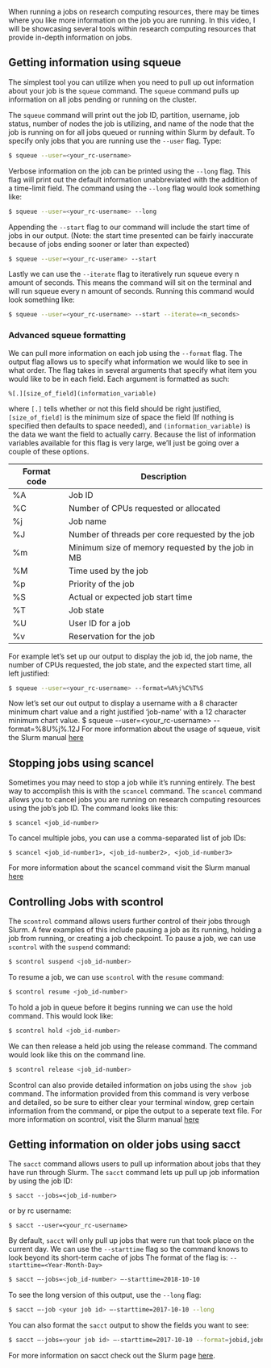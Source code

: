 When running a jobs on research computing resources, there may be times where you like more information on the job you are running. In this video, I will be showcasing several tools within research computing resources that provide in-depth information on jobs.

## Getting information using squeue
The simplest tool you can utilize when you need to pull up out information about your job is the `squeue` command. The `squeue` command pulls up information on all jobs pending or running on the cluster.  

The `squeue` command will print out the job ID, partition, username, job status, number of nodes the job is utilizing, and name of the node that the job is running on for all jobs queued or running within Slurm by default. To specify only jobs that you are running use the `--user` flag. Type:
```bash
$ squeue --user=<your_rc-username>
```
Verbose information on the job can be printed using the `--long` flag. This flag will print out the default information unabbreviated with the addition of a time-limit field. The command using the `--long` flag would look something like:
```bash
$ squeue --user=<your_rc-username> --long
```
Appending the `--start` flag to our command will include the start time of jobs in our output. (Note: the start time presented can be fairly inaccurate because of jobs ending sooner or later than expected)
```bash
$ squeue --user=<your_rc-userame> --start
```
Lastly we can use the `--iterate` flag to iteratively run squeue every n amount of seconds. This means the command will sit on the terminal and will run squeue every n amount of seconds. Running this command would look something like:
```bash
$ squeue --user=<your_rc-username> --start --iterate=<n_seconds>
```

### Advanced squeue formatting

We can pull more information on each job using the `--format` flag. The output flag allows us to specify what information we would like to see in what order. The flag takes in several arguments that specify what item you would like to be in each field. Each argument is formatted as such:
```
%[.][size_of_field](information_variable)
```
where `[.]` tells whether or not this field should be right justified, `[size_of_field]` is the minimum size of space the field (If nothing is specified then defaults to space needed), and `(information_variable)` is the data we want the field to actually carry. Because the list of information variables available for this flag is very large, we’ll just be going over a couple of these options.

Format code | Description
---|-----------------------------
%A | Job ID
%C | Number of CPUs requested or allocated
%j | Job name
%J | Number of threads per core requested by the job
%m | Minimum size of memory requested by the job in MB
%M | Time used by the job
%p | Priority of the job
%S | Actual or expected job start time
%T | Job state
%U | User ID for a job
%v | Reservation for the job

For example let’s set up our output to display the job id, the job name, the number of CPUs requested, the job state, and the expected start time, all left justified:
```bash
$ squeue --user=<your_rc-username> --format=%A%j%C%T%S
```
Now let’s set our out output to display a username with a 8 character minimum chart value and a right justified ‘job-name’ with a 12 character minimum chart value.
	$ squeue --user=<your_rc-username> -- format=%8U%j%.12J
For more information about the usage of squeue, visit the Slurm manual [here](https://slurm.schedmd.com/squeue.html)

## Stopping jobs using scancel
Sometimes you may need to stop a job while it’s running entirely. The best way to accomplish this is with the `scancel` command. The `scancel` command allows you to cancel jobs you are running on research computing resources using the job’s job ID. The command looks like this:
```
$ scancel <job_id-number>
```
To cancel multiple jobs, you can use a comma-separated list of job IDs:
```	
$ scancel <job_id-number1>, <job_id-number2>, <job_id-number3>
```
For more information about the scancel command visit the Slurm manual [here](https://slurm.schedmd.com/scancel.html)

## Controlling Jobs with scontrol
The `scontrol` command allows users further control of their jobs through Slurm. A few examples of this include pausing a job as its running, holding a job from running, or creating a job checkpoint.
To pause a job, we can use `scontrol` with the `suspend` command:
```bash
$ scontrol suspend <job_id-number>
```
To resume a job, we can use `scontrol` with the `resume` command:
```bash
$ scontrol resume <job_id-number>
```
To hold a job in queue before it begins running we can use the hold command. This would look like:
```bash	
$ scontrol hold <job_id-number>
```
We can then release a held job using the release command. The command would look like this on the command line. 
```bash
$ scontrol release <job_id-number>
```
Scontrol can also provide detailed information on jobs using the `show job` command. The information provided from this command is very verbose and detailed, so be sure to either clear your terminal window, grep certain information from the command, or pipe the output to a seperate text file. 
For more information on scontrol, visit the Slurm manual [here](https://slurm.schedmd.com/scontrol.html)

## Getting information on older jobs using sacct
The `sacct` command allows users to pull up information about jobs that they have run through Slurm. The `sacct` command lets up pull up job information by using the job ID:
```
$ sacct --jobs=<job_id-number>
```
or by rc username:
```
$ sacct --user=<your_rc-username>
```
By default, `sacct` will only pull up jobs that were run that took place on the current day. We can use the `--starttime` flag so the command knows to look beyond its short-term cache of jobs The format of the flag is:  `--starttime=<Year-Month-Day>`
```bash
$ sacct –-jobs=<job_id-number> –-starttime=2018-10-10
```
To see the long version of this output, use the `--long` flag:
```bash
$ sacct –-job <your job id> –-starttime=2017-10-10 --long
```
You can also format the `sacct` output to show the fields you want to see:
```bash
$ sacct –-jobs=<your job id> –-starttime=2017-10-10 --format=jobid,jobname,qos,nnodes,ncpu,maxrss,cputime,avecpu,elapsed
```

For more information on sacct check out the Slurm page [here](https://slurm.schedmd.com/sacct.html).


